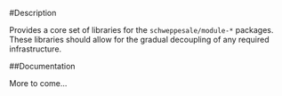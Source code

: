 #Description 

Provides a core set of libraries for the `schweppesale/module-*` packages.  These libraries should allow for the gradual decoupling of any required infrastructure.  

##Documentation

More to come...